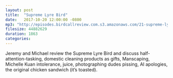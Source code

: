 ```yaml
---
layout: post
title:  "Supreme Lyre Bird"
date:   2017-10-20 12:00:00 -0800
mp3: "http://episodes.birdcallreview.com.s3.amazonaws.com/21-supreme-lyre.mp3"
filesize: 44882629
duration: 1863
categories:
---
```


Jeremy and Michael review the Supreme Lyre Bird and discuss half-attention-tasking, domestic cleaning products as gifts, Manscaping, Michelle Kuan intolerance, juice, photographing dudes pissing, AI apologies, the original chicken sandwich (it’s toasted).